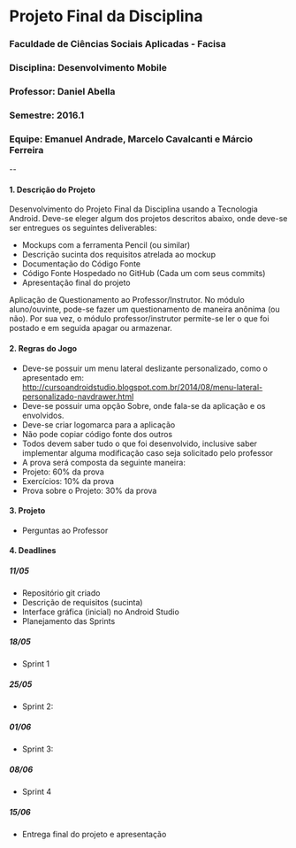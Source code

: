 # Projeto Final da Disciplina

### Faculdade de Ciências Sociais Aplicadas - Facisa
### Disciplina: Desenvolvimento Mobile
### Professor: Daniel Abella
### Semestre: 2016.1
### Equipe: Emanuel Andrade, Marcelo Cavalcanti e Márcio Ferreira
--
#### 1. Descrição do Projeto

Desenvolvimento do Projeto Final da Disciplina usando a Tecnologia Android. Deve-se eleger algum dos projetos descritos abaixo, onde deve-se ser entregues os seguintes deliverables:

- Mockups com a ferramenta Pencil (ou similar)
- Descrição sucinta dos requisitos atrelada ao mockup
- Documentação do Código Fonte
- Código Fonte Hospedado no GitHub (Cada um com seus commits)
- Apresentação final do projeto

Aplicação de Questionamento ao Professor/Instrutor. No módulo aluno/ouvinte, pode-se fazer um questionamento de maneira anônima (ou não). Por sua vez, o módulo professor/instrutor permite-se ler o que foi postado e em seguida apagar ou armazenar.


#### 2. Regras do Jogo

- Deve-se possuir um menu lateral deslizante personalizado, como o apresentado em: http://cursoandroidstudio.blogspot.com.br/2014/08/menu-lateral-personalizado-navdrawer.html 
- Deve-se possuir uma opção Sobre, onde fala-se da aplicação e os envolvidos.
- Deve-se criar logomarca para a aplicação
- Não pode copiar código fonte dos outros
- Todos devem saber tudo o que foi desenvolvido, inclusive saber implementar alguma modificação caso seja solicitado pelo professor
- A prova será composta da seguinte maneira:
- Projeto: 60% da prova
- Exercícios: 10% da prova
- Prova sobre o Projeto: 30% da prova

#### 3. Projeto

- Perguntas ao Professor

#### 4. Deadlines

##### 11/05
- Repositório git criado
- Descrição de requisitos (sucinta)
- Interface gráfica (inicial) no Android Studio
- Planejamento das Sprints

##### 18/05
- Sprint 1

##### 25/05
- Sprint 2: 

##### 01/06
- Sprint 3:

##### 08/06
- Sprint 4

##### 15/06
- Entrega final do projeto e apresentação
